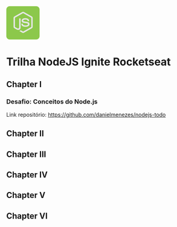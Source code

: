 <img src="node-js.svg"/>

# Trilha NodeJS Ignite Rocketseat 



## Chapter I

### Desafio: Conceitos do Node.js
Link repositório: https://github.com/danielmenezes/nodejs-todo

## Chapter II

## Chapter III

## Chapter IV

## Chapter V

## Chapter VI
